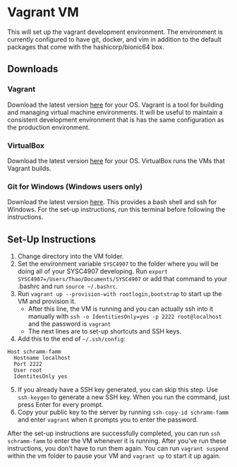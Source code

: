 # Vagrant VM
This will set up the vagrant development environment. The environment is
currently configured to have git, docker, and vim in addition to the default
packages that come with the hashicorp/bionic64 box.

## Downloads
### Vagrant
Download the latest version [here](https://www.vagrantup.com/downloads.html) for
your OS. Vagrant is a tool for building and managing virtual machine
environments. It will be useful to maintain a consistent development environment
that is has the same configuration as the production environment.
### VirtualBox
Download the latest version [here](https://www.virtualbox.org/wiki/Downloads) 
for your OS. VirtualBox runs the VMs that Vagrant builds.
### Git for Windows (Windows users only)
Download the latest version [here](https://gitforwindows.org/). This provides
a bash shell and ssh for Windows. For the set-up instructions, run this terminal
before following the instructions.

## Set-Up Instructions
1. Change directory into the VM folder.
2. Set the environment variable `SYSC4907` to the folder where you will be doing
all of your SYSC4907 developing. Run `export SYSC4907=/Users/Thao/Documents/SYSC4907`
or add that command to your .bashrc and run `source ~/.bashrc`.
3. Run `vagrant up --provision-with rootlogin,bootstrap` to start up the VM and
provision it.
	* After this line, the VM is running and you can actually ssh into it
manually with `ssh -o IdentitiesOnly=yes -p 2222 root@localhost` and the password
is `vagrant`
	* The next lines are to set-up shortcuts and SSH keys.
4. Add this to the end of `~/.ssh/config`:
```
Host schramm-famm
  Hostname localhost
  Port 2222
  User root
  IdentitesOnly yes
```
5. If you already have a SSH key generated, you can skip this step. Use `ssh-keygen`
to generate a new SSH key. When you run the command, just press Enter for every prompt.
6. Copy your public key to the server by running `ssh-copy-id schramm-famm` and enter
`vagrant` when it prompts you to enter the password.

After the set-up instructions are successfully completed, you can run
`ssh schramm-famm` to enter the VM whenever it is running. After you've run
these instructions, you don't have to run them again. You can run `vagrant
suspend` within the vm folder to pause your VM and `vagrant up` to start it up
again.
